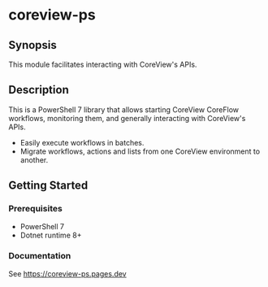 # coreview-ps

## Synopsis

This module facilitates interacting with CoreView's APIs.

## Description

This is a PowerShell 7 library that allows starting CoreView CoreFlow workflows,
monitoring them, and generally interacting with CoreView's APIs.

- Easily execute workflows in batches.
- Migrate workflows, actions and lists from one CoreView environment to another.

## Getting Started

### Prerequisites

- PowerShell 7
- Dotnet runtime 8+

### Documentation

See https://coreview-ps.pages.dev
